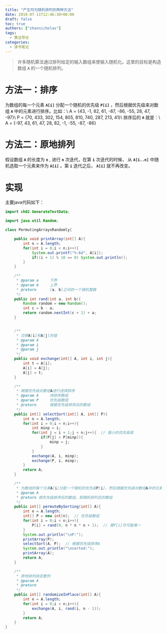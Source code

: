 ```yaml
---
title: "产生均匀随机排列的两种方法"
date: 2018-07-11T12:46:30+08:00
draft: false
toc: true
authors: ["zhannicholas"]
tags:
  - 算法导论
categories:
  - 读书笔记
---
```


> 许多随机算法通过排列给定的输入数组来使输入随机化。这里的目标是构造数组 **`A`** 的一个随机排列。

# 方法一：排序

为数组的每一个元素 **`A[i]`** 分配一个随机的优先级 **`P[i]`** ，然后根据优先级来对数组 **`A`** 中的元素进行排序。比如：\\
A = {43, -1, 82, 61, -87, -86, -55, 28, 47, -97}\\
P = {70, 433, 302, 154, 805, 810, 740, 287, 213, 41}\\
排序后的 **`A`** 就是：\\
A = {-97, 43, 61, 47, 28, 82, -1, -55, -87, -86}

# 方法二：原地排列

假设数组 **`A`** 的长度为 **`n`** , 进行 **`n`** 次迭代，在第 **`i`** 次迭代的时候， 从 **`A[i..n]`** 中随机选取一个元素来作为 **`A[i]`** 。第 **`i`** 迭代之后， **`A[i]`** 就不再改变。

# 实现

主要java代码如下：

```java
import ch02.GenerateTestData;

import java.util.Random;

class PermutingArraysRandomly{

    public void printArray(int[] A){
        int n = A.length;
        for(int i = 0;i < n;i++){
            System.out.printf("%-6d", A[i]);
            if((i + 1) % 10 == 0) System.out.println();
        }
    }

    /**
     * @param a     下界
     * @param b     上界
     * @return      [a, b]之间的一个随机整数
     */
    public int rand(int a, int b){
        Random random = new Random();
        int c = b - a;
        return random.nextInt(c + 1) + a;
    }


    /**
     * 交换A[i]和A[j]的值
     * @param A
     * @param i
     * @param j
     */
    public void exchange(int[] A, int i, int j){
        int t = A[i];
        A[i] = A[j];
        A[j] = t;
    }

    /**
     * 根据优先级对数组A进行选择排序
     * @param A     待排序数组
     * @param P     优先级数组
     * @return      根据优先级排序后的数组
     */
    public int[] selectSort(int[] A, int[] P){
        int n = A.length;
        for(int i = 0;i < n;i++){
            int minp = i;
            for(int j = i + 1;j < n;j++){  // 值小的优先级高
                if(P[j] < P[minp]){
                    minp = j;
                }
            }
            exchange(A, i, minp);
            exchange(P, i, minp);
        }
        return A;
    }

    /**
     * 为数组的每个元素A[i]分配一个随机的优先级P[i]，然后根据优先级对数组A中的元素进行排序。
     * @param A
     * @return 按优先级排序后的数组，即随机排列后的数组
     */
    public int[] permuteBySorting(int[] A){
        int n = A.length;
        int[] P = new int[n];  // 优先级数组
        for(int i = 0;i < n;i++){
            P[i] = rand(0, n * n * n + 1);  // 使P[i]尽可能唯一
        }
        System.out.println("\nP:");
        printArray(P);
        selectSort(A, P);  // 根据优先级排序A
        System.out.println("\nsorted:");
        printArray(A);
        return A;
    }

    /**
     * 原地排列给定数列
     * @param A
     * @return
     */
    public int[] randomizeInPlace(int[] A){
        int n = A.length;
        for(int i = 0;i < n;i++){
            exchange(A, i, rand(i, n - 1));
        }
        return A;
    }
}

```
